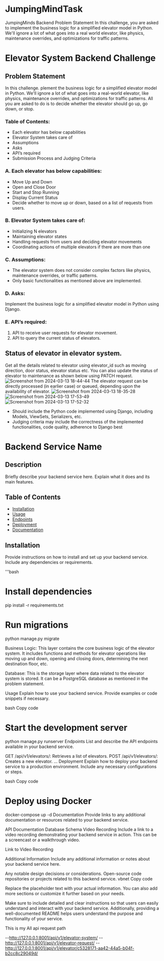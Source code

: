 # JumpingMindTask
JumpingMinds Backend Problem Statement  In this challenge, you are asked to implement the business logic for a simplified elevator model in Python. We'll ignore a lot of what goes into a real world elevator, like physics, maintenance overrides, and optimizations for traffic patterns.
 # Elevator System Backend Challenge

## Problem Statement

In this challenge.
plement the business logic for a simplified elevator model in Python. We'll ignore a lot of what goes into a real-world elevator, like physics, maintenance overrides, and optimizations for traffic patterns. All you are asked to do is to decide whether the elevator should go up, go down, or stop.

### Table of Contents:

- Each elevator has below capabilities
- Elevator System takes care of
- Assumptions
- Asks
- API’s required
- Submission Process and Judging Criteria

### A. Each elevator has below capabilities:

- Move Up and Down
- Open and Close Door
- Start and Stop Running
- Display Current Status
- Decide whether to move up or down, based on a list of requests from users.

### B. Elevator System takes care of:

- Initializing N elevators
- Maintaining elevator states
- Handling requests from users and deciding elevator movements
- Coordinating actions of multiple elevators if there are more than one

### C. Assumptions:

- The elevator system does not consider complex factors like physics, maintenance overrides, or traffic patterns.
- Only basic functionalities as mentioned above are implemented.

### D. Asks:

Implement the business logic for a simplified elevator model in Python using Django.

### E. API’s required:

1. API to receive user requests for elevator movement.
2. API to query the current status of elevators.

## Status of elevator in elevator system.
Get all the details related to elevator using elevator_id such as moving direction, door status, elevator status etc.
You can also update the status of elevator to maintenance as shown below using PATCH request.
![Screenshot from 2024-03-13 18-44-44](https://github.com/manishjang214/JumpingMindTask/assets/144983509/0cf93015-a50b-4eaf-804b-eced4309a922)
The elevator request can be directly processed (in earlier case) or queued, depending upon the availability of elevator.
![Screenshot from 2024-03-13 18-35-28](https://github.com/manishjang214/JumpingMindTask/assets/144983509/370274e9-af7f-41a8-9141-40a300cc968a)
![Screenshot from 2024-03-13 17-53-49](https://github.com/manishjang214/JumpingMindTask/assets/144983509/c5bce4d7-e732-44e6-9d83-1685f9e750e8)
![Screenshot from 2024-03-13 17-52-32](https://github.com/manishjang214/JumpingMindTask/assets/144983509/319bf0cc-3880-4815-9604-042472994b3b)


- Should include the Python code implemented using Django, including Models, ViewSets, Serializers, etc.
- Judging criteria may include the correctness of the implemented functionalities, code quality, adherence to Django best

# Backend Service Name

## Description

Briefly describe your backend service here. Explain what it does and its main features.

## Table of Contents

- [Installation](#installation)
- [Usage](#usage)
- [Endpoints](#endpoints)
- [Deployment](#deployment)
- [Documentation](#documentation)


## Installation

Provide instructions on how to install and set up your backend service. Include any dependencies or requirements.

'''bash
# Install dependencies
pip install -r requirements.txt

# Run migrations
python manage.py migrate

Business Logic: This layer contains the core business logic of the elevator system. It includes functions and methods for elevator operations like moving up and down, opening and closing doors, determining the next destination floor, etc.

Database: This is the storage layer where data related to the elevator system is stored. It can be a PostgreSQL database as mentioned in the problem statement.

Usage
Explain how to use your backend service. Provide examples or code snippets if necessary.

bash
Copy code
# Start the development server
python manage.py runserver
Endpoints
List and describe the API endpoints available in your backend service.

GET /api/v1/elevators/: Retrieves a list of elevators.
POST /api/v1/elevators/: Creates a new elevator.
...
Deployment
Explain how to deploy your backend service to a production environment. Include any necessary configurations or steps.

bash
Copy code
# Deploy using Docker
docker-compose up -d
Documentation
Provide links to any additional documentation or resources related to your backend service.

API Documentation
Database Schema
Video Recording
Include a link to a video recording demonstrating your backend service in action. This can be a screencast or a walkthrough video.

Link to Video Recording

Additional Information
Include any additional information or notes about your backend service here.

Any notable design decisions or considerations.
Open-source code repositories or projects related to this backend service.
vbnet
Copy code

Replace the placeholder text with your actual information. You can also add more sections or customize it further based on your needs.

Make sure to include detailed and clear instructions so that users can easily understand and interact with your backend service. Additionally, providing a well-documented README helps users understand the purpose and functionality of your service.

This is my All api request path

--http://127.0.0.1:8001/api/v1/elevator-system/
--http://127.0.0.1:8001/api/v1/elevator-request/
-- http://127.0.0.1:8001/api/v1/elevator/c5328171-aa42-44a5-b04f-b2cc8c29049d/

